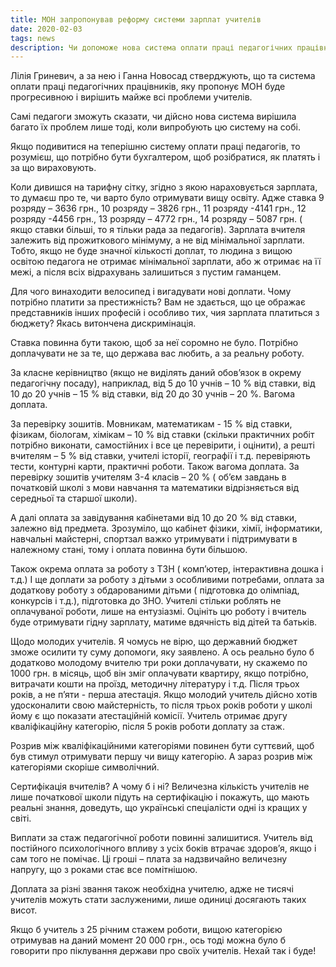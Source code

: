 ```yaml
---
title: МОН запропонував реформу системи зарплат учителів
date: 2020-02-03
tags: news
description: Чи допоможе нова система оплати праці педагогічних працівників, яку пропонує ввести МОН, вирішити проблеми українських учителів?
---
```


Лілія Гриневич, а за нею і Ганна Новосад стверджують, що та система оплати праці педагогічних працівників, яку пропонує МОН буде прогресивною і вирішить майже всі проблеми учителів.

Самі педагоги зможуть сказати, чи  дійсно нова система вирішила багато їх проблем лише тоді, коли випробують цю систему на собі.

Якщо подивитися на теперішню систему оплати праці педагогів, то розумієш, що потрібно бути бухгалтером, щоб розібратися, як платять і за що вираховують.
 
Коли дивишся на тарифну сітку, згідно з якою нараховується зарплата, то думаєш про те, чи варто було отримувати вищу освіту. Адже ставка 9 розряду – 3636 грн., 10 розряду – 3826 грн., 11 розряду -4141 грн., 12 розряду -4456 грн., 13 розряду – 4772 грн., 14 розряду – 5087 грн. ( якщо ставки більші, то я тільки рада за педагогів).  Зарплата вчителя залежить від прожиткового мінімуму, а не від мінімальної зарплати. Тобто, якщо не буде значної кількості доплат, то людина з вищою освітою педагога не отримає мінімальної зарплати, або ж отримає на її межі, а після всіх відрахувань залишиться з пустим гаманцем.

Для чого винаходити велосипед і вигадувати нові доплати. Чому потрібно платити за престижність? Вам не здається, що це ображає представників інших професій і особливо тих, чия зарплата платиться з бюджету? Якась витончена дискримінація.

Ставка повинна бути такою, щоб за неї соромно не було. Потрібно доплачувати не за те, що держава вас любить, а за реальну роботу.
 
За класне керівництво (якщо не виділять даний обов’язок в окрему педагогічну посаду), наприклад, від 5 до 10 учнів – 10 % від ставки, від 10 до 20 учнів – 15 % від ставки, від 20 до 30 учнів – 20 %. Вагома доплата.
 
За перевірку зошитів. Мовникам, математикам  - 15 % від ставки, фізикам, біологам, хімікам – 10 % від ставки (скільки практичних робіт потрібно виконати, самостійних і все це перевірити, і оцінити), а решті вчителям – 5 % від ставки, учителі історії, географії і т.д. перевіряють тести, контурні карти, практичні роботи. Також вагома доплата. За перевірку зошитів учителям 3-4 класів – 20 % ( об’єм завдань в початковій школі з мови навчання та математики відрізняється від середньої та старшої школи).

А далі оплата за завідування кабінетами від 10 до 20 % від ставки, залежно від предмета. Зрозуміло, що кабінет фізики, хімії, інформатики, навчальні майстерні, спортзал важко утримувати і підтримувати в належному стані, тому і оплата повинна бути більшою.

Також окрема оплата за роботу з ТЗН ( комп’ютер, інтерактивна дошка і т.д.) І ще доплати за роботу з дітьми з особливими потребами,  оплата за додаткову роботу з обдарованими дітьми ( підготовка до олімпіад, конкурсів і т.д.), підготовка до ЗНО. Учителі стільки роблять не оплачуваної роботи, лише на ентузіазмі. Оцініть цю роботу і вчитель буде отримувати гідну зарплату, матиме вдячність від дітей та батьків.

Щодо молодих учителів. Я чомусь не вірю, що державний бюджет зможе осилити ту суму допомоги, яку заявлено. А ось реально було б додатково молодому вчителю три роки доплачувати, ну скажемо по 1000 грн. в місяць, щоб він зміг оплачувати квартиру, якщо потрібно, витрачати кошти на проїзд, методичну літературу і т.д. Після трьох років, а не п’яти - перша атестація. Якщо молодий учитель дійсно хотів удосконалити свою майстерність, то після трьох років роботи у школі йому є що показати атестаційній комісії. Учитель отримає другу кваліфікаційну категорію, після 5 років роботи доплату за стаж. 

Розрив між кваліфікаційними категоріями повинен бути суттєвий, щоб був стимул отримувати першу чи вищу категорію. А зараз розрив між категоріями скоріше символічний.

Сертифікація вчителів? А чому б і ні? Величезна кількість учителів не лише початкової школи підуть на сертифікацію і покажуть, що мають реальні знання, доведуть, що українські спеціалісти одні із кращих у світі.

Виплати за стаж педагогічної роботи повинні залишитися. Учитель від постійного психологічного впливу з усіх боків втрачає здоров’я, якщо і сам того не помічає. Ці гроші – плата за надзвичайно величезну напругу, що з роками стає все помітнішою.

Доплата за різні звання також необхідна учителю, адже не тисячі учителів можуть стати заслуженими, лише одиниці досягають таких висот.

Якщо б учитель з 25 річним стажем роботи, вищою категорією отримував на даний момент 20 000 грн., ось тоді можна було б говорити про піклування держави про своїх учителів. Нехай так і буде! 
